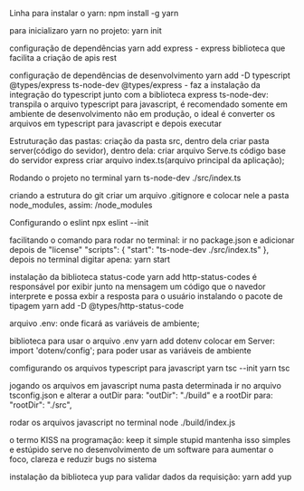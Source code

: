 Linha para instalar o yarn:
npm install -g yarn

para inicializaro yarn no projeto:
yarn init

configuração de dependências
yarn add express - express biblioteca que facilita
a criação de apis rest

configuração de dependências de desenvolvimento
yarn add -D typescript @types/express ts-node-dev
@types/express - faz a instalação da integração
do typescript junto com a biblioteca express
ts-node-dev: transpila o arquivo typescript para
javascript, é recomendado somente em ambiente de 
desenvolvimento não em produção, o ideal é
converter os arquivos em typescript para javascript
e depois executar

Estruturação das pastas:
criação da pasta src, dentro dela
    criar pasta server(código do sevidor), dentro 
    dela:
        criar arquivo Serve.ts código base do 
        servidor express
    criar arquivo index.ts(arquivo principal da
aplicação);

Rodando o projeto no terminal
yarn ts-node-dev ./src/index.ts

criando a estrutura do git
criar um arquivo .gitignore e colocar nele a pasta node_modules,
assim:
/node_modules

Configurando o eslint
npx eslint --init

facilitando o comando para rodar no terminal:
ir no package.json e adicionar depois de "license"
"scripts": {
    "start": "ts-node-dev ./src/index.ts"
  },
depois no terminal digitar apena:
yarn start

instalação da biblioteca status-code
yarn add http-status-codes
é responsável por exibir junto na mensagem um código que o navedor
interprete e possa exbir a resposta para o usuário
instalando o pacote de tipagem 
yarn add -D @types/http-status-code

arquivo .env:
  onde ficará as variáveis de 
  ambiente;

biblioteca para usar o arquivo .env
yarn add dotenv
colocar em Server:
import 'dotenv/config';
para poder usar as variáveis de 
ambiente 

comfigurando os arquivos typescript para javascript
yarn tsc --init
yarn tsc

jogando os arquivos em javascript numa 
pasta determinada
ir no arquivo tsconfig.json e alterar a outDir 
para:
"outDir": "./build"
e a rootDir para:
"rootDir": "./src",

rodar os arquivos javascript no terminal
node ./build/index.js

o termo KISS na programação:
keep
it
simple
stupid
mantenha isso simples e estúpido
serve no desenvolvimento de um software
para aumentar o foco, clareza e reduzir
bugs no sistema

instalação da biblioteca yup para validar
dados da requisição:
yarn add yup
